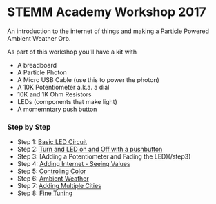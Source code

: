 # STEMM Academy Workshop 2017

An introduction to the internet of things and making a [Particle](http://particle.io) Powered Ambient Weather Orb.

As part of this workshop you'll have a kit with

- A breadboard
- A Particle Photon
- A Micro USB Cable (use this to power the photon)
- A 10K Potentiometer a.k.a. a dial
- 10K and 1K Ohm Resistors
- LEDs (components that make light)
- A momemntary push button


### Step by Step

- Step 1: [Basic LED Circuit](/step1)
- Step 2: [Turn and LED on and Off with a pushbutton](/step2)
- Step 3: [Adding a Potentiometer and Fading the LED)(/step3)
- Step 4: [Adding Internet - Seeing Values](/step4)
- Step 5: [Controling Color](/step5)
- Step 6: [Ambient Weather](/step6)
- Step 7: [Adding Multiple Cities](/step7)
- Step 8: [Fine Tuning](/step8)

